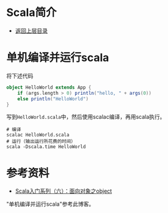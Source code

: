 # Scala简介

* [返回上层目录](../scala.md)



# 单机编译并运行scala

将下述代码

```scala
object HelloWorld extends App { 
    if (args.length > 0) println("hello, " + args(0)) 
    else println("HelloWorld") 
} 
```

写到`HelloWorld.scala`中，然后使用scalac编译，再用scala执行。

```shell
# 编译 
scalac HelloWorld.scala 
# 运行（输出运行所花费的时间） 
scala -Dscala.time HelloWorld 
```









# 参考资料

* [Scala入门系列（六）：面向对象之object](https://www.cnblogs.com/LiCheng-/p/8022289.html)

"单机编译并运行scala"参考此博客。



